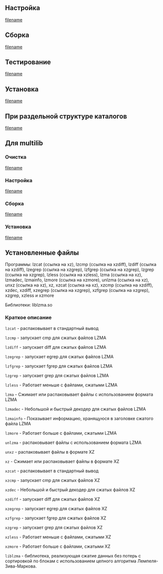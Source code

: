 <pkg :name="'xz'" instsize showsbu2></pkg>

## Настройка

[filename](../packages/core/xz/configure ':include')

## Сборка

[filename](../packages/core/xz/build ':include')

## Тестирование

[filename](../packages/core/xz/test ':include')

## Установка

[filename](../packages/core/xz/install ':include')

## При раздельной структуре каталогов

[filename](../packages/core/xz/cldirs ':include')

## Для multilib

### Очистка

[filename](../packages/core/xz/multi_prepare ':include')

### Настройка

[filename](../packages/core/xz/multi_configure ':include')

### Сборка

[filename](../packages/core/xz/multi_build ':include')

### Установка

[filename](../packages/core/xz/multi_install ':include')

## Установленные файлы

Программы: lzcat (ссылка на xz), lzcmp (ссылка на xzdiff), lzdiff (ссылка на xzdiff), lzegrep (ссылка на xzgrep), lzfgrep (ссылка на xzgrep), lzgrep (ссылка на xzgrep), lzless (ссылка на xzless), lzma (ссылка на xz), lzmadec, lzmainfo, lzmore (ссылка на xzmore), unlzma (ссылка на xz), unxz (ссылка на xz), xz, xzcat (ссылка на xz), xzcmp (ссылка на xzdiff), xzdec, xzdiff, xzegrep (ссылка на xzgrep), xzfgrep (ссылка на xzgrep), xzgrep, xzless и xzmore

Библиотеки: liblzma.so

### Краткое описание

`lzcat` - распаковывает в стандартный вывод

`lzcmp` - запускает cmp для сжатых файлов LZMA

`lzdiff` - запускает diff для сжатых файлов LZMA

`lzegrep` - запускает egrep для сжатых файлов LZMA

`lzfgrep` - запускает fgrep для сжатых файлов LZMA

`lzgrep` - запускает grep для сжатых файлов LZMA

`lzless` - Работает меньше с файлами, сжатыми LZMA

`lzma` - Сжимает или распаковывает файлы с использованием формата LZMA

`lzmadec` - Небольшой и быстрый декодер для сжатых файлов LZMA

`lzmainfo` - Показывает информацию, хранящуюся в заголовке сжатого файла LZMA

`lzmore` - Работает больше с файлами, сжатыми LZMA

`unlzma` - распаковывает файлы с использованием формата LZMA

`unxz` - распаковывает файлы в формате XZ

`xz` - Сжимает или распаковывает файлы в формате XZ

`xzcat` - распаковывает в стандартный вывод

`xzcmp` - запускает cmp для сжатых файлов XZ

`xzdec` - Небольшой и быстрый декодер для сжатых файлов XZ

`xzdiff` - запускает diff для сжатых файлов XZ

`xzegrep` - запускает egrep для сжатых файлов XZ

`xzfgrep` - запускает fgrep для сжатых файлов XZ

`xzgrep` - запускает grep для сжатых файлов XZ

`xzless` - Работает меньше с файлами, сжатыми XZ

`xzmore` - Работает больше с файлами, сжатыми XZ

`liblzma` - библиотека, реализующая сжатие данных без потерь с сортировкой по блокам с использованием цепного алгоритма Лемпеля-Зива-Маркова.

<script>
	new Vue({ el: '#main' })
</script>
